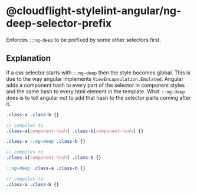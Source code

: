 # @cloudflight-stylelint-angular/ng-deep-selector-prefix

Enforces `::ng-deep` to be prefixed by some other selectors first.

## Explanation

If a css selector starts with `::ng-deep` then the style becomes global.
This is due to the way angular implements `ViewEncapsulation.Emulated`.
Angular adds a component hash to every part of the selector in component
styles and the same hash to every html element in the template.
What `::ng-deep` does is to tell angular not to add that hash to the selector
parts coming after it.
```scss
.class-a .class-b {}

// compiles to
.class-a[component-hash] .class-b[component-hash] {}
```

```scss
.class-a ::ng-deep .class-b {}

// compiles to
.class-a[component-hash] .class-b {}
```

```scss
::ng-deep .class-a .class-b {}

// compiles to
.class-a .class-b {}
```
